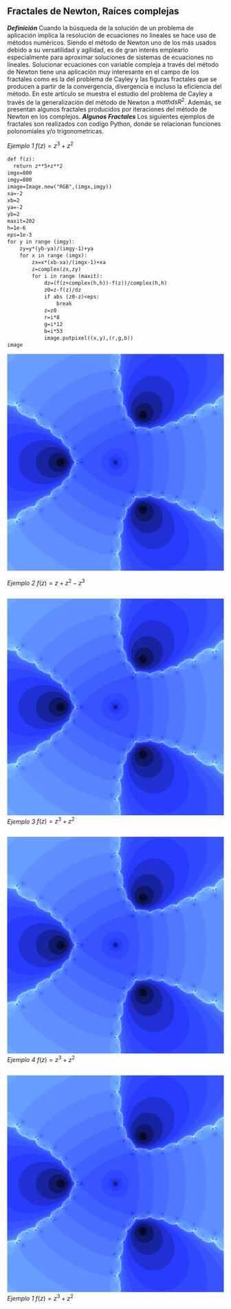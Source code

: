 ## Fractales de Newton, Raíces complejas
  
  ***Definición*** Cuando la búsqueda de la solución de un problema de aplicación implica la resolución de ecuaciones no lineales se hace uso de métodos numéricos. Siendo el método de Newton uno de los más usados debido a su versatilidad y agilidad, es de gran interés emplearlo especialmente para aproximar soluciones de sistemas de ecuaciones no lineales. Solucionar ecuaciones con variable compleja a través del método de Newton tiene una aplicación muy interesante en el campo de los fractales como es la del problema de Cayley y las figuras fractales que se producen a partir de la convergencia, divergencia e incluso la eficiencia del método. En este artículo se muestra el estudio del problema de Cayley a través de la generalización del método de Newton a $mathds{R}^{2}$. Además, se presentan algunos fractales producidos por iteraciones del método de Newton en los complejos.
 ***Algunos Fractales*** Los siguientes ejemplos de fractales son realizados con codigo Python, donde se relacionan funciones polonomiales y/o trigonometricas.
 
 *Ejemplo 1* $f(z)= z^{3}+z^{2}$
```
def f(z):
  return z**5+z**2
imgx=800
imgy=800
image=Image.new("RGB",(imgx,imgy))
xa=-2
xb=2
ya=-2
yb=2
maxit=202
h=1e-6
eps=1e-3
for y in range (imgy):
    zy=y*(yb-ya)/(imgy-1)+ya
    for x in range (imgx):
        zx=x*(xb-xa)/(imgx-1)+xa
        z=complex(zx,zy)
        for i in range (maxit):
            dz=(f(z+complex(h,h))-f(z))/complex(h,h)
            z0=z-f(z)/dz
            if abs (z0-z)<eps:
                break
            z=z0
            r=i*8
            g=i*12
            b=i*53
            image.putpixel((x,y),(r,g,b))
image
```
![newton1](https://raw.githubusercontent.com/MiguelACC202/Galeria-De-Fractales/master/Newton1.png)

 *Ejemplo 2* $f(z)= z+z^{2}-z^{3}$
 ```
 
 ```
 ![newton1](https://raw.githubusercontent.com/MiguelACC202/Galeria-De-Fractales/master/Newton1.png)
  *Ejemplo 3* $f(z)= z^{3}+z^{2}$
 ```
 
 ```
 ![newton1](https://raw.githubusercontent.com/MiguelACC202/Galeria-De-Fractales/master/Newton1.png)
 *Ejemplo 4* $f(z)= z^{3}+z^{2}$
 ```
 
 ```
 ![newton1](https://raw.githubusercontent.com/MiguelACC202/Galeria-De-Fractales/master/Newton1.png) *Ejemplo 1* $f(z)= z^{3}+z^{2}$
 
 
 
     
